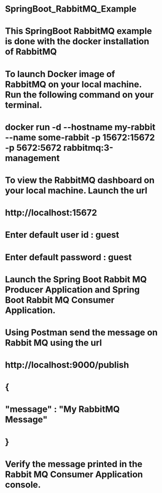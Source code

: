 # SpringBoot_RabbitMQ_Example


# This SpringBoot RabbitMQ example is done with the docker installation of RabbitMQ

# To launch Docker image of RabbitMQ on your local machine. Run the following command on your terminal.


# docker run -d --hostname my-rabbit --name some-rabbit -p 15672:15672 -p 5672:5672 rabbitmq:3-management

# To view the RabbitMQ dashboard on your local machine. Launch the url

# http://localhost:15672
# Enter default user id : guest
# Enter default password : guest


# Launch the Spring Boot Rabbit MQ Producer Application and Spring Boot Rabbit MQ Consumer Application.


# Using Postman send the message on Rabbit MQ using the url
# http://localhost:9000/publish

# {
#    "message" : "My RabbitMQ Message"
# }


# Verify the message printed in the Rabbit MQ Consumer Application console.

